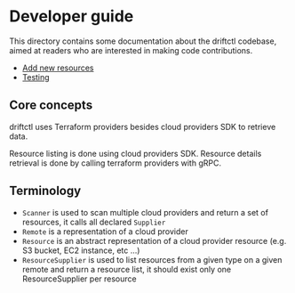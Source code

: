 # Developer guide

This directory contains some documentation about the driftctl codebase, aimed at readers who are interested in making code contributions.

- [Add new resources](new-resource.md)
- [Testing](testing.md)

## Core concepts

driftctl uses Terraform providers besides cloud providers SDK to retrieve data.

Resource listing is done using cloud providers SDK. Resource details retrieval is done by calling terraform providers with gRPC.

## Terminology

- `Scanner` is used to scan multiple cloud providers and return a set of resources, it calls all declared `Supplier`
- `Remote` is a representation of a cloud provider
- `Resource` is an abstract representation of a cloud provider resource (e.g. S3 bucket, EC2 instance, etc ...)
- `ResourceSupplier` is used to list resources from a given type on a given remote and return a resource list, it should exist only one ResourceSupplier per resource
